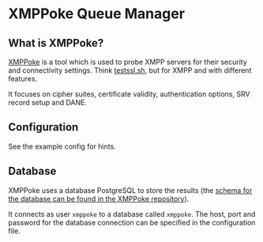 XMPPoke Queue Manager
=====================

What is XMPPoke?
----------------

[XMPPoke](https://bitbucket.org/xnyhps/xmppoke) is a tool which is used to probe
XMPP servers for their security and connectivity settings.
Think [testssl.sh](https://testssl.sh/), but for XMPP and with different features.

It focuses on cipher suites, certificate validity, authentication options, SRV
record setup and DANE.

Configuration
------------

See the example config for hints.

Database
--------

XMPPoke uses a database PostgreSQL to store the results (the [schema for the database can be found in the XMPPoke repository](https://bitbucket.org/xnyhps/xmppoke/src/)).

It connects as user ``xmppoke`` to a database called ``xmppoke``. The host, port and password for the database connection can be specified in the configuration file.
